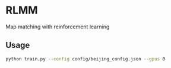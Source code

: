 # RLMM

Map matching with reinforcement learning

## Usage
```bash
python train.py --config config/beijing_config.json --gpus 0
```